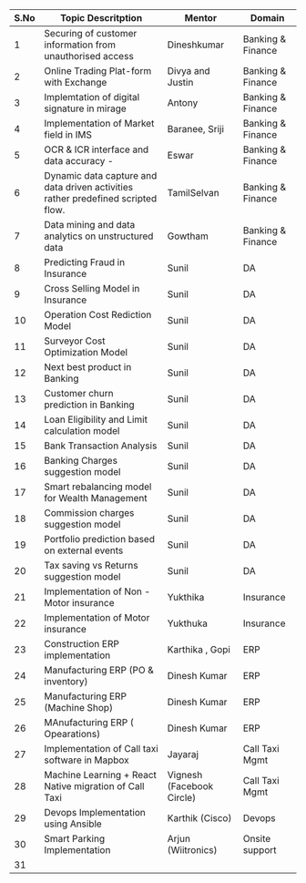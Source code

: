 | S.No 	| Topic Descritption                                                                	| Mentor                    	| Domain            	|
|------	|-----------------------------------------------------------------------------------	|---------------------------	|-------------------	|
| 1    	| Securing of customer information from unauthorised access                         	| Dineshkumar               	| Banking & Finance 	|
| 2     	| Online Trading Plat-form with Exchange                                            	| Divya and Justin          	| Banking & Finance 	|
| 3     	| Implemtation of digital signature in mirage                                       	| Antony                    	| Banking & Finance 	|
| 4     	| Implementation of Market field in IMS                                             	| Baranee, Sriji            	| Banking & Finance 	|
| 5     	| OCR & ICR interface and data accuracy -                                           	| Eswar                     	| Banking & Finance 	|
| 6     	| Dynamic data capture and data driven activities rather predefined scripted flow.  	| TamilSelvan               	| Banking & Finance 	|
| 7     	| Data mining and data analytics on unstructured data                               	| Gowtham                   	| Banking & Finance 	|
| 8     	| Predicting Fraud in Insurance                                                     	| Sunil                     	| DA                	|
| 9     	| Cross Selling Model in Insurance                                                  	| Sunil                     	| DA                	|
| 10     	| Operation Cost Rediction Model                                                    	| Sunil                     	| DA                	|
| 11     	| Surveyor Cost Optimization Model                                                  	| Sunil                     	| DA                	|
| 12     	| Next best product in Banking                                                      	| Sunil                     	| DA                	|
| 13     	| Customer churn prediction in Banking                                              	| Sunil                     	| DA                	|
| 14     	| Loan Eligibility and Limit calculation model                                      	| Sunil                     	| DA                	|
| 15     	| Bank Transaction Analysis                                                         	| Sunil                     	| DA                	|
| 16     	| Banking Charges suggestion model                                                  	| Sunil                     	| DA                	|
| 17     	| Smart rebalancing model for Wealth Management                                     	| Sunil                     	| DA                	|
| 18     	| Commission charges suggestion model                                               	| Sunil                     	| DA                	|
| 19     	| Portfolio prediction based on external events                                     	| Sunil                     	| DA                	|
| 20     	| Tax saving vs Returns suggestion model                                            	| Sunil                     	| DA                	|
| 21    	| Implementation of Non - Motor insurance                                           	| Yukthika                  	| Insurance         	|
| 22     	| Implementation of Motor insurance                                                 	| Yukthuka                  	| Insurance         	|
| 23     	| Construction ERP implementation                                                   	| Karthika , Gopi           	| ERP               	|
| 24     	| Manufacturing ERP (PO & inventory)                                                	| Dinesh Kumar              	| ERP               	|
| 25     	| Manufacturing ERP (Machine Shop)                                                  	| Dinesh Kumar              	| ERP               	|
| 26     	| MAnufacturing ERP ( Opearations)                                                  	| Dinesh Kumar              	| ERP               	|
| 27     	| Implementation of Call taxi software in Mapbox                                    	| Jayaraj                   	| Call Taxi Mgmt    	|
| 28     	| Machine Learning + React Native migration of Call Taxi                            	| Vignesh (Facebook Circle) 	| Call Taxi Mgmt    	|
| 29     	| Devops Implementation using Ansible                                               	| Karthik (Cisco)           	| Devops            	|
| 30     	| Smart Parking Implementation                                                      	| Arjun (Wiitronics)        	| Onsite support    	|
| 31     	|                                                                                   	|                           	|                   	|
